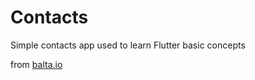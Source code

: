 # Contacts

Simple contacts app used to learn Flutter basic concepts

from [balta.io](https://balta.io/)
